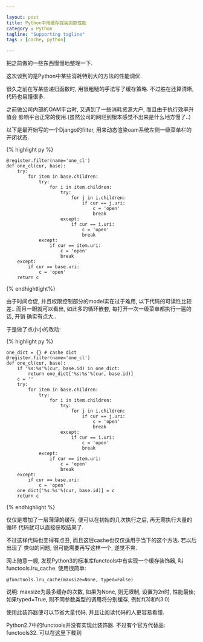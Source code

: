 ```yaml
---

layout: post
title: Python中用缓存提高函数性能
category : Python
tagline: "Supporting tagline"
tags : [cache, python]

---
```


把之前做的一些东西慢慢地整理一下.

这次谈到的是Python中某些消耗特别大的方法的性能调优.

很久之前在写某些递归函数时, 用很粗糙的手法写了缓存策略. 不过胜在还算清晰,
代码也易懂很多. 

之前做公司内部的OAM平台时, 又遇到了一些消耗资源大户, 而且由于执行效率升值会
影响平台正常的使用.(虽然公司的网烂到根本感觉不出来是什么地方慢了..)

以下是最开始写的一个Django的filter, 用来动态渲染oam系统左侧一级菜单栏的开闭状态.

{% highlight py %}
```
@register.filter(name='one_cl')
def one_cl(cur, base):
    try:
        for item in base.children:
            try:
                for i in item.children:
                    try:
                        for j in i.children:
                            if cur == j.uri:
                                c = 'open'
                                break
                    except:
                        if cur == i.uri:
                            c = 'open'
                            break
            except:
                if cur == item.uri:
                    c = 'open'
                    break
    except:
        if cur == base.uri:
            c = 'open'
    return c
```
{% endhightlight%}

由于时间仓促, 并且权限控制部分的model实在过于难用, 以下代码的可读性比较差..
而且一眼就可以看出, 如此多的循环嵌套, 每打开一次一级菜单都执行一遍的话, 开销
确实有点大..

于是做了点小小的改动:

{% highlight py %}
```
one_dict = {} # cashe dict
@register.filter(name='one_cl')
def one_cl(cur, base):
    if '%s:%s'%(cur, base.id) in one_dict:
        return one_dict['%s:%s'%(cur, base.id)]
    c = ''
    try:
        for item in base.children:
            try:
                for i in item.children:
                    try:
                        for j in i.children:
                            if cur == j.uri:
                                c = 'open'
                                break
                    except:
                        if cur == i.uri:
                            c = 'open'
                            break
            except:
                if cur == item.uri:
                    c = 'open'
                    break
    except:
        if cur == base.uri:
            c = 'open'
    one_dict['%s:%s'%(cur, base.id)] = c
    return c
```
{% endhighlight %}

仅仅是增加了一层薄薄的缓存, 便可以在初始的几次执行之后, 再无需执行大量的循环
代码就可以直接获取结果了.

不过这样代码也变得有点丑, 而且这层cashe也仅仅适用于当下的这个方法. 若以后出现了
类似的问题, 很可能需要再写这样一个, 遂觉不爽.

网上随意一艘, 发现Python3的标准库functools中有实现一个缓存装饰器, 叫functools.lru_cache.
使用很简单:

`@functools.lru_cache(maxsize=None, typed=False)`

说明: maxsize为最多缓存的次数, 如果为None, 则无限制, 设置为2n时, 性能最佳;
如果typed=True, 则不同参数类型的调用将分别缓存, 例如f(3)和f(3.0)

使用此装饰器便可以节省大量代码, 并且让阅读代码的人更容易看懂.

Python2.7中的functools并没有实现此装饰器. 不过有个官方代替品: functools32.
可以在[这里](https://pypi.python.org/pypi/functools32/)下载到
